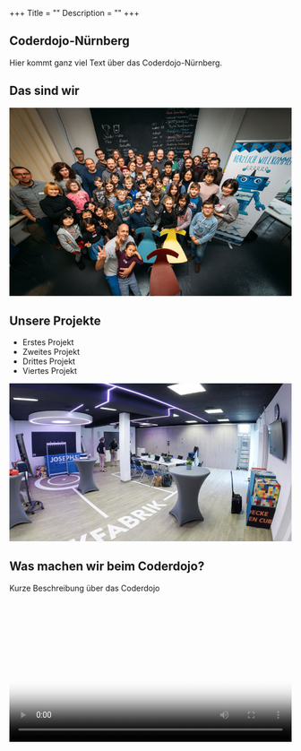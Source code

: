 +++
Title = ""
Description = ""
+++

<div id="wrapper">
    <div class="content">
        <article>
            <h1>Coderdojo-Nürnberg</h1>
            <p>Hier kommt ganz viel Text über das Coderdojo-Nürnberg.</p>
        </article>
    </div>
    <aside class="sidebar">
        <div class="sidebar-box">
            <h2>Das sind wir</h2>
            <img src="/images/gruppenbild.jpg" alt="Ich" />
        </div>
    </aside>
</div>
<!-- Bottom - Unterer Bereich -->
<section class="bottom-a">
    <div id="wrapper">
        <div class="left">
            <h2>Unsere Projekte</h2>
            <ul>
                <li>Erstes Projekt</li>
                <li>Zweites Projekt</li>
                <li>Drittes Projekt</li>
                <li>Viertes Projekt</li>
            </ul>
        </div>
        <div class="right">
            <img src="/images/josephs.jpg" alt="Josephs" />
        </div>
    </div>
</section>
<section class="bottom-b">
    <div id="wrapper">
        <div class="left">
            <h2>Was machen wir beim Coderdojo?</h2>
            <p>Kurze Beschreibung über das Coderdojo</p>
        </div>
        <div class="right">
            <video width=100% controls poster="/images/standbild.jpg" autobuffer controls>
                <source src="/media/video.webm" type="video/webm">
                <source src="/media/video.ogg"  type="video/ogg">
                <source src="/media/video.mp4" type="video/mp4">
                <div>Schade – hier käme ein Video, wenn Ihr Browser HTML5 Unterstützung hätte, wie z.B. der aktuelle Firefox</div>
            </video>
        </div>
    </div>
</section>
